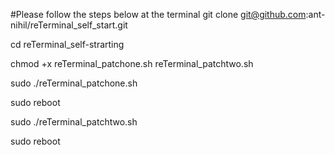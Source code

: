 #Please follow the steps below at the terminal
git clone git@github.com:ant-nihil/reTerminal_self_start.git

cd reTerminal_self-strarting

chmod +x reTerminal_patchone.sh reTerminal_patchtwo.sh

sudo ./reTerminal_patchone.sh

sudo reboot

sudo ./reTerminal_patchtwo.sh

sudo reboot
